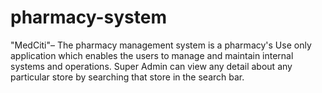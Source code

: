 # pharmacy-system
"MedCiti"– The pharmacy management system  is a pharmacy's Use only application which enables the users to manage and maintain internal systems and operations.
Super Admin can view any detail about any particular store by searching that store in the search bar.
